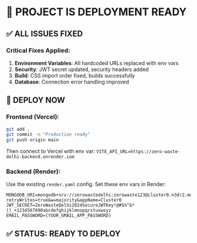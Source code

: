 # 🚀 PROJECT IS DEPLOYMENT READY

## ✅ ALL ISSUES FIXED

### Critical Fixes Applied:
1. **Environment Variables**: All hardcoded URLs replaced with env vars
2. **Security**: JWT secret updated, security headers added
3. **Build**: CSS import order fixed, builds successfully
4. **Database**: Connection error handling improved

## 🎯 DEPLOY NOW

### Frontend (Vercel):
```bash
git add .
git commit -m "Production ready"
git push origin main
```
Then connect to Vercel with env var: `VITE_API_URL=https://zero-waste-delhi-backend.onrender.com`

### Backend (Render):
Use the existing `render.yaml` config. Set these env vars in Render:
```
MONGODB_URI=mongodb+srv://zerowastedelhi:zerowaste123@cluster0.n3dr2.mongodb.net/zero_waste_delhi_app?retryWrites=true&w=majority&appName=Cluster0
JWT_SECRET=ZeroWasteDelhi2024SecureJWTKey!@#$%^&*()_+1234567890abcdefghijklmnopqrstuvwxyz
EMAIL_PASSWORD=[YOUR_GMAIL_APP_PASSWORD]
```

## ✅ STATUS: READY TO DEPLOY